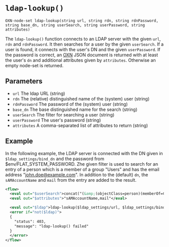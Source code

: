 # `ldap-lookup()`

```
OXN-node-set ldap-lookup(string url, string rdn, string rdnPassword, string base_dn, string userSearch, string userPassword, string attributes)
```

The `ldap-lookup()` function connects to an LDAP server with the given `url`, `rdn` and `rdnPassword`.
It then searches for a user by the given `userSearch`.
If a user is found, it connects with the user's DN and the given `userPassword`.
If the password is correct, an [OXN](/reference/templating/oxn.md) JSON document is returned with at least the user's `dn` and additional attributes given by `attributes`.
Otherwise an empty node-set is returned.

## Parameters

* `url` The ldap URL (string)
* `rdn` The (relative) distinguished name of the (system) user (string)
* `rdnPassword` The password of the (system) user (string)
* `base_dn` The base distinguished name for the search (string)
* `userSearch` The filter for searching a user (string)
* `userPassword` The user's password (string)
* `attributes` A comma-separated list of attributes to return (string)


## Example

In the following example, the LDAP server is connected with the DN given in `$ldap_settings/bind_dn` and the password from $env/FLAT_SYSTEM_PASSWORD.
Zhe given filter is used to search for an entry of a person which is a member of a group "Users" and has the email address "john.doe@example.com".
In addition to the (default) `dn`, the `sAMAccountName` and `mail` from the entry are added to the result.

```xml
<flow>
  <eval out="$userSearch">concat("(&amp;(objectClass=person)(memberOf=CN=Users,ou=People,dc=example,dc=com)(mail=john.doe@example.com))")</eval>
  <eval out="$attributes">"sAMAccountName,mail"</eval>

  <eval out="$ldap">ldap-lookup($ldap_settings/url, $ldap_settings/bind_dn, $env/FLAT_SYSTEM_PASSWORD, $ldap_settings/base_dn, $userSearch, "myP4s5w0rD, $attributes)</eval>
  <error if="not($ldap)">
  {
    "status": 403,
    "message": "ldap-lookup() failed"
  }
  </error>
</flow>
```

